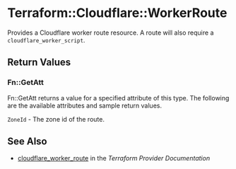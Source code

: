 # Terraform::Cloudflare::WorkerRoute

Provides a Cloudflare worker route resource. A route will also require a `cloudflare_worker_script`.

## Return Values

### Fn::GetAtt

Fn::GetAtt returns a value for a specified attribute of this type. The following are the available attributes and sample return values.

`ZoneId` - The zone id of the route.

## See Also

* [cloudflare_worker_route](https://www.terraform.io/docs/providers/cloudflare/r/worker_route.html) in the _Terraform Provider Documentation_